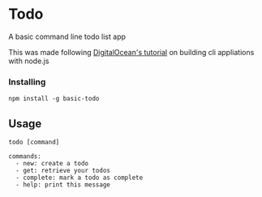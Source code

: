 # Todo

A basic command line todo list app

This was made following [DigitalOcean's tutorial](https://www.digitalocean.com/community/tutorials/how-to-build-command-line-applications-with-node-js) on building cli appliations with node.js

### Installing

    npm install -g basic-todo

## Usage

    todo [command]

    commands:
      - new: create a todo
      - get: retrieve your todos
      - complete: mark a todo as complete
      - help: print this message
